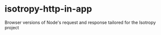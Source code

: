 # isotropy-http-in-app
Browser versions of Node's request and response tailored for the Isotropy project
